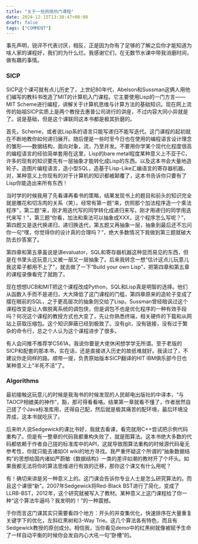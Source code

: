 ```yaml
---
title: "关于一些网络热门课程"
date: 2024-12-15T13:38:47+08:00
draft: false
tags: ["COMMENT"]
---
```


事先声明，锐评不代表讨厌，相反，正是因为你有了足够的了解之后你才能知道为啥人家的课程好，我们的为什么烂。我感谢它们，在无数节水课中带我消磨时间，做有趣的事情。

### SICP

SICP这个课可就有点儿历史了，上世纪80年代，Abelson和Sussman这俩人用他们编写的教科书改造了MIT的计算机入门课程。它主要使用Lisp的一门方言——MIT Scheme进行编程，讲解关于计算机思维与计算方法的基础知识。现在网上流传的始祖SICP实质上是两个教授去惠普公司进行的讲座，不过内容大同小异就是了。说是基础，但是这个课联同这本书都是极其折磨的。

首先，Scheme，或者说Lisp系的语言只能写递归不能写迭代。这门课程的起初就在不断地教你如何递归展开。随后便是一些时至今日也在使用的编程语言设计理念的雏形——数据结构，面向对象，流，乃至并发。不要用你学某个现代化程度很高的编程语言的经验简单套用在这里，Lisp的bare metal程度某种意义上不亚于C，许多的现有的知识要先有一层抽象才能转化成Lisp的东西。以及这本书会大量地造轮子。造图片编程语言，造小型SQL，造基于Lisp-Like汇编语言的寄存器机器。对，某种意义上你现有的对于计算机的知识都被颠覆了，这本书告诉你只要有了Lisp你能造出来所有东西！

当时学的时候我用了先看课再看书的策略，结果发现书上的题目和前头的知识完全就是雕花和切冻肉的关系（笑）。经常有第一题“来，仿照那个加法程序造一个乘法程序”，第二题“来，刚才用迭代写的同学转化成递归来写，刚才用递归的同学用迭代来写！”，第三题“你看，加法和乘法可以抽象成XXX，这个程序怎么写呢？”，第四题又是迭代换递归，递归换迭代，第五题又再抽象一层，抽象到最后还不忘问你一句“嘿，你觉得你的设计真的合理吗？”，绝大多数情况下我做到第三题就破大防去抄答案了。

第四章和第五章虽说是讲evaluator，SQL和寄存器机器这种显而易见的东西，但是在书里头这玩意儿又被一层又一层抽象了。后来我转念一想“估计这点儿玩意儿我这辈子都用不上了”，就去做了一下“Build your own Lisp”，把第四章和第五章的课程录像看完了就跑了。

现在想想UCB和MIT把这个课程改成Python，SQL和Lisp真是明智的选择。他们从函数入手而不是递归，大大降低了这门课程的门槛，第四章原来的造轮子变成了摆在眼前的SQL，之于更高层次的抽象则交给了Lisp。Sussman曾经暗讽过这个课程改变是让人做脱离系统的调包侠，但是调包不也是优化程序的一种有效手段吗？何况这个课程的教授方式也大变了，先让你熟悉终端，相关硬件的下载和从网站上获取压缩包。这个知识屏蔽已经到极致了。没有git，没有链接，没有过于繁杂的命令行，总之个人认为这个课程进步了很多。

有人会问推不推荐学CS61A，我说你要是大佬休闲想学学无所谓。至于老版的SICP和配套的那本书，实在话，还是直接进入历史的故纸堆就好。我读过了，不建议你走同样的路。顺带一提，负责原始版本SICP翻译的HIT IBM俱乐部今日也某种意义上“半死不活”了。

### Algorithms

最初接触这玩意儿的时候是我淘书的时候发现的人民邮电出版社的中译本，“与TAOCP相媲美的神作”，豁，那可得看看咯。结果第一章就看不懂了，作者居然自己搓了个Java标准库用，还得自己配，然后就是极其痛苦的配环境，最后环境没弄成，这本书就吃灰了。

后来听人说Sedgewick的课比书好，我就去看课，看完就用C++尝试把示例代码重构了。但是有一整章的代码我都重构失败了，就是图算法。这本书绝大多数的代码都依赖于作者自己搓的标准库中的API，这就导致图算法重构的时候源代码毫无参考性，你就只能去诸如OI wiki的地方寻找。我严重怀疑这个所谓的“抽象数据结构”的思想给国内诸如严蔚敏《数据结构》一类的差评如潮的教材开了个坏头。如果我都无法将你的算法思维进行有效的迁移，那你这个课又有什么用呢？

有！确切来讲是另一种意义上的。这门课会告诉你专业人士是怎么研究算法的。而且这个课很“新”。2007年Sedgewick将Red-Black BST进行了简化，变成了LLRB-BST，2012年，这个研究就被写入了教材。某种意义上这门课程给了你一种“这个算法牛逼吗？我发明的！”的一种震撼。

于你而言这门课其实只需要看四个地方：开头的并查集优化，快速排序在大量重复关键字下的优化，左斜红黑树和3-Way Trie。这几个算法各有特色，而且有Sedgewick教授的原创成分。相信我，当你看见demo中的红黑树就像被赋予生命了一样自动平衡的时候你会发自内心大吼一句“卧槽”的。